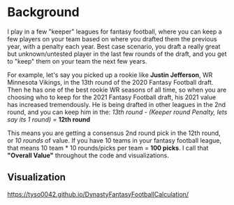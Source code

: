 # Background

I play in a few "keeper" leagues for fantasy football, where you can keep a few players on your team based on where you drafted them the previous year, with a penalty each year. Best case scenario, you draft a really great but unknown/untested player in the last few rounds of the draft, and you get to "keep" them on your team the next few years. 

For example, let's say you picked up a rookie like **Justin Jefferson**, WR Minnesota Vikings, in the 13th round of the 2020 Fantasy Football draft. Then he has one of the best rookie WR seasons of all time, so when you are choosing who to keep for the 2021 Fantasy Football draft, his 2021 value has increased tremendously. He is being drafted in other leagues in the 2nd round, and you can keep him in the:
*13th round - (Keeper round Penalty, lets say its 1 round) =* **12th round**

This means you are getting a consensus 2nd round pick in the 12th round, or *10 rounds* of value. If you have 10 teams in your fantasy football league, that means 10 team * 10 rounds/picks per team = **100 picks**. I call that **"Overall Value"** throughout the code and visualizations. 

## Visualization 

https://tyso0042.github.io/DynastyFantasyFootballCalculation/
